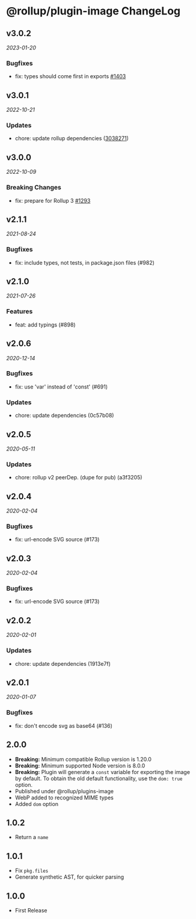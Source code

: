 # @rollup/plugin-image ChangeLog

## v3.0.2

_2023-01-20_

### Bugfixes

- fix: types should come first in exports [#1403](https://github.com/rollup/plugins/pull/1403)

## v3.0.1

_2022-10-21_

### Updates

- chore: update rollup dependencies ([3038271](https://github.com/rollup/plugins/commit/303827191ede6b2e4eade96c6968ed16a587683f))

## v3.0.0

_2022-10-09_

### Breaking Changes

- fix: prepare for Rollup 3 [#1293](https://github.com/rollup/plugins/pull/1293)

## v2.1.1

_2021-08-24_

### Bugfixes

- fix: include types, not tests, in package.json files (#982)

## v2.1.0

_2021-07-26_

### Features

- feat: add typings (#898)

## v2.0.6

_2020-12-14_

### Bugfixes

- fix: use 'var' instead of 'const' (#691)

### Updates

- chore: update dependencies (0c57b08)

## v2.0.5

_2020-05-11_

### Updates

- chore: rollup v2 peerDep. (dupe for pub) (a3f3205)

## v2.0.4

_2020-02-04_

### Bugfixes

- fix: url-encode SVG source (#173)

## v2.0.3

_2020-02-04_

### Bugfixes

- fix: url-encode SVG source (#173)

## v2.0.2

_2020-02-01_

### Updates

- chore: update dependencies (1913e7f)

## v2.0.1

_2020-01-07_

### Bugfixes

- fix: don't encode svg as base64 (#136)

## 2.0.0

- **Breaking:** Minimum compatible Rollup version is 1.20.0
- **Breaking:** Minimum supported Node version is 8.0.0
- **Breaking:** Plugin will generate a `const` variable for exporting the image by default. To obtain the old default functionality, use the `dom: true` option.
- Published under @rollup/plugins-image
- WebP added to recognized MIME types
- Added `dom` option

## 1.0.2

- Return a `name`

## 1.0.1

- Fix `pkg.files`
- Generate synthetic AST, for quicker parsing

## 1.0.0

- First Release
